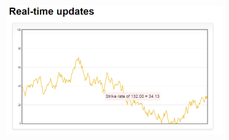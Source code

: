 ![Real time update graph example](https://github.com/stardelta1/realTimeUpdateChart/blob/master/real-time-graph.PNG)